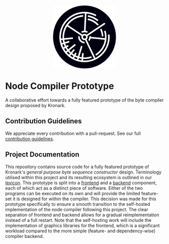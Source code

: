 <p align="center">
    <img style="display:block;width:200px;height:200px;" src="./docs/assets/logo.svg">
</p>

# Node Compiler Prototype
A collaborative effort towards a fully featured prototype of the byte compiler design proposed by Kronark.

## Contribution Guidelines
We appreciate every contribution with a pull-request. See our full [contribution guidelines](./docs/CONTRIBUTION.md).

## Project Documentation
This repository contains source code for a fully featured prototype of Kronark's *general purpose byte sequence constructor* design. Terminology utilised within this project and its resulting ecosystem is outlined in our [lexicon](./docs/LEXICON.md). This prototype is split into a [frontend](./docs/frontend/frontend.md) and a [backend](./docs/backend/backend.md) component, each of which act as a distinct piece of software. Either of the two programs can be executed on its own and will provide the limited feature-set it is designed for within the compiler. This decision was made for this prototype specifically to ensure a smooth transition to the self-hosted implementation of the node compiler following this project. The clear separation of frontend and backend allows for a gradual reimplementation instead of a full restart. Note that the self-hosting work will include the implementation of graphics libraries for the frontend, which is a significant workload compared to the more simple (feature- and dependency-wise) compiler backend.
